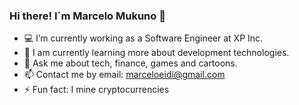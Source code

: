 ### Hi there! I´m Marcelo Mukuno 👋

- 💻 I’m currently working as a Software Engineer at XP Inc.
- 🌱 I am currently learning more about development technologies.
- 💬 Ask me about tech, finance, games and cartoons.
- 📫 Contact me by email: marceloeidi@gmail.com
- ⚡ Fun fact: I mine cryptocurrencies

